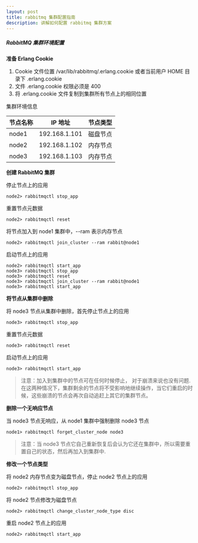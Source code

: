 ```yaml
---
layout: post
title: rabbitmq 集群配置指南
description: 讲解如何配置 rabbitmq 集群方案
---
```


##### RabbitMQ 集群环境配置

**准备 Erlang Cookie**

1. Cookie 文件位置 /var/lib/rabbitmq/.erlang.cookie 或者当前用户 HOME 目录下 .erlang.cookie
2. 文件 .erlang.cookie 权限必须是 400
3. 将 .erlang.cookie 文件复制到集群所有节点上的相同位置
   
集群环境信息

节点名称 |    IP 地址    | 节点类型
---------|---------------|----------
node1    | 192.168.1.101 | 磁盘节点
node2    | 192.168.1.102 | 内存节点
node3    | 192.168.1.103 | 内存节点

**创建 RabbitMQ 集群**

停止节点上的应用

    node2> rabbitmqctl stop_app

重置节点元数据

    node2> rabbitmqctl reset

将节点加入到 node1 集群中，--ram 表示内存节点

    node2> rabbitmqctl join_cluster --ram rabbit@node1

启动节点上的应用

    node2> rabbitmqctl start_app
    node3> rabbitmqctl stop_app
    node3> rabbitmqctl reset
    node3> rabbitmqctl join_cluster --ram rabbit@node1
    node3> rabbitmqctl start_app

**将节点从集群中删除**

将 node3 节点从集群中删除，首先停止节点上的应用

    node3> rabbitmqctl stop_app

重置节点元数据

    node3> rabbitmqctl reset

启动节点上的应用

    node3> rabbitmqctl start_app

> 注意：加入到集群中的节点可在任何时候停止， 对于崩溃来说也没有问题. 在这两种情况下，集群剩余的节点将不受影响地继续操作，当它们重启的时候，这些崩溃的节点会再次自动追赶上其它的集群节点。
  
**删除一个无响应节点**

当 node3 节点无响应，从 node1 集群中强制删除 node3 节点

    node1> rabbitmqctl forget_cluster_node node3


> 注意：当 node3 节点它自己重新恢复后会认为它还在集群中，所以需要重置自己的状态，然后再加入到集群中.
  
**修改一个节点类型**

将 node2 内存节点变为磁盘节点，停止 node2 节点上的应用

    node2> rabbitmqctl stop_app

将 node2 节点修改为磁盘节点

    node2> rabbitmqctl change_cluster_node_type disc

重启 node2 节点上的应用

    node2> rabbitmqctl start_app

